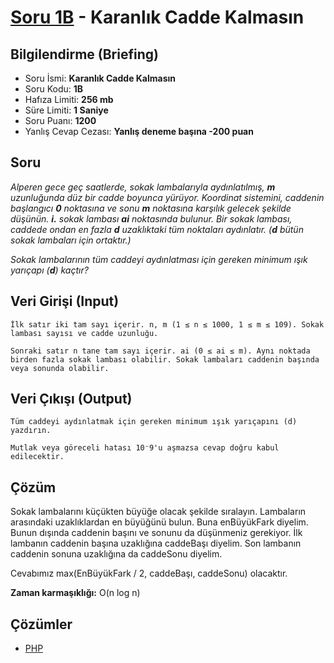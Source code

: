 # [Soru 1B](https://www.programlamasorulari.tk/b-kategorisi/1B) - Karanlık Cadde Kalmasın

## Bilgilendirme (Briefing)
- Soru İsmi: **Karanlık Cadde Kalmasın**
- Soru Kodu: **1B**
- Hafıza Limiti: **256 mb**
- Süre Limiti: **1 Saniye**
- Soru Puanı: **1200**
- Yanlış Cevap Cezası: **Yanlış deneme başına -200 puan**

## Soru 
*Alperen gece geç saatlerde, sokak lambalarıyla aydınlatılmış, **m** uzunluğunda
düz bir cadde boyunca yürüyor. Koordinat sistemini, caddenin başlangıcı **0** 
noktasına ve sonu **m** noktasına karşılık gelecek şekilde düşünün. **i.** sokak 
lambası **ai** noktasında bulunur. Bir sokak lambası, caddede ondan en fazla **d** 
uzaklıktaki tüm noktaları aydınlatır. (**d** bütün sokak lambaları için ortaktır.)*

*Sokak lambalarının tüm caddeyi aydınlatması için gereken minimum ışık yarıçapı (**d**) kaçtır?*

## Veri Girişi (Input)
    İlk satır iki tam sayı içerir. n, m (1 ≤ n ≤ 1000, 1 ≤ m ≤ 109). Sokak lambası sayısı ve cadde uzunluğu.
    
    Sonraki satır n tane tam sayı içerir. ai (0 ≤ ai ≤ m). Aynı noktada birden fazla sokak lambası olabilir. Sokak lambaları caddenin başında veya sonunda olabilir.
    
## Veri Çıkışı (Output)
    Tüm caddeyi aydınlatmak için gereken minimum ışık yarıçapını (d) yazdırın. 
    
    Mutlak veya göreceli hatası 10⁻9'u aşmazsa cevap doğru kabul edilecektir.

## Çözüm
Sokak lambalarını küçükten büyüğe olacak şekilde sıralayın. Lambaların arasındaki uzaklıklardan en büyüğünü bulun. Buna enBüyükFark diyelim. Bunun dışında caddenin başını ve sonunu da düşünmeniz gerekiyor. İlk lambanın caddenin başına uzaklığına caddeBaşı diyelim. Son lambanın caddenin sonuna uzaklığına da caddeSonu diyelim. 

Cevabımız max(EnBüyükFark / 2, caddeBaşı, caddeSonu) olacaktır.

**Zaman karmaşıklığı:** O(n log n) 

## Çözümler
* [PHP](answer.php)
